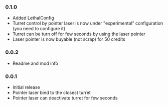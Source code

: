 ### 0.1.0
- Added LethalConfig
- Turret control by pointer laser is now under "experimental" configuration (you need to configure it)
- Turret can be turn off for few seconds by using the laser pointer
- Laser pointer is now buyable (not scrap) for 50 credits

### 0.0.2
- Readme and mod info

### 0.0.1
- Initial release
- Pointer laser bind to the closest turret
- Pointer laser can deactivate turret for few seconds